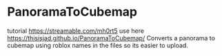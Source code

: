 # PanoramaToCubemap

tutorial https://streamable.com/mh0rt5
use here https://thisisjad.github.io/PanoramaToCubemap/
Converts a panorama to cubemap using roblox names in the files so its easier to upload.
